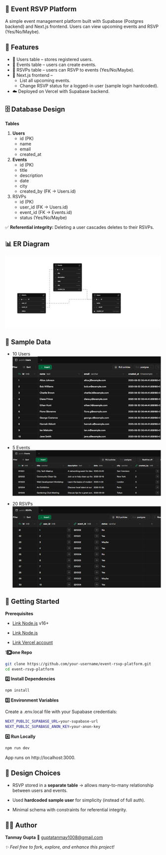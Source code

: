 <!-- This is a [Next.js](https://nextjs.org) project bootstrapped with [`create-next-app`](https://nextjs.org/docs/app/api-reference/cli/create-next-app). -->

## 🎉 Event RSVP Platform

A simple event management platform built with Supabase (Postgres backend) and Next.js frontend.
Users can view upcoming events and RSVP (Yes/No/Maybe).


## 📌 Features

- 🔑 Users table – stores registered users.
- 📅 Events table – users can create events.
- 📨 RSVPs table – users can RSVP to events (Yes/No/Maybe).
- 🎨 Next.js frontend –
    - List all upcoming events.
    - Change RSVP status for a logged-in user (sample login hardcoded).
- ☁️ Deployed on Vercel with Supabase backend.


## 🗄️ Database Design

**Tables**

 1. **Users**
    - id (PK)
    - name
    - email
    - created_at
 2. **Events**
    - id (PK)
    - title
    - description
    - date
    - city
    - created_by (FK → Users.id)
 3. RSVPs
    - id (PK)
    - user_id (FK → Users.id)
    - event_id (FK → Events.id)
    - status (Yes/No/Maybe)

✅ **Referential integrity:** Deleting a user cascades deletes to their RSVPs.


## 📊 ER Diagram

![alt ER Diagram Image](/screenshots/tables.png)


## 🧪 Sample Data

- 10 Users
![alt Sample Entries](/screenshots/users_table_entry.png)

- 5 Events
![alt Sample Entries](/screenshots/events_table_entry.png)

- 20 RSVPs
![alt Sample Entries](/screenshots/rsvps_table_entry.png)


## 🚀 Getting Started

**Prerequisites**

- [Link Node.js](https://nodejs.org/en) v16+

- [Link Node.js](https://supabase.com/)

- [Link Vercel account](https://vercel.com/)


1**️⃣ Clone Repo**
```bash
git clone https://github.com/your-username/event-rsvp-platform.git
cd event-rsvp-platform
```

**2️⃣ Install Dependencies**
```bash
npm install
```

**3️⃣ Environment Variables**

Create a .env.local file with your Supabase credentials:

```bash
NEXT_PUBLIC_SUPABASE_URL=your-supabase-url
NEXT_PUBLIC_SUPABASE_ANON_KEY=your-anon-key
```

**4️⃣ Run Locally**

```bash
npm run dev
```


App runs on http://localhost:3000.




## 📖 Design Choices

- RSVP stored in a **separate table** → allows many-to-many relationship between users and events.

- Used **hardcoded sample user** for simplicity (instead of full auth).

- Minimal schema with constraints for referential integrity.


## 👩‍💻 Author

**Tanmay Gupta**
📧 guptatanmay1008@gmail.com



*✨ Feel free to fork, explore, and enhance this project!*


<!-- First, run the development server:

```bash
npm run dev
# or
yarn dev
# or
pnpm dev
# or
bun dev
```

Open [http://localhost:3000](http://localhost:3000) with your browser to see the result.

You can start editing the page by modifying `app/page.tsx`. The page auto-updates as you edit the file.

This project uses [`next/font`](https://nextjs.org/docs/app/building-your-application/optimizing/fonts) to automatically optimize and load [Geist](https://vercel.com/font), a new font family for Vercel.

## Learn More

To learn more about Next.js, take a look at the following resources:

- [Next.js Documentation](https://nextjs.org/docs) - learn about Next.js features and API.
- [Learn Next.js](https://nextjs.org/learn) - an interactive Next.js tutorial.

You can check out [the Next.js GitHub repository](https://github.com/vercel/next.js) - your feedback and contributions are welcome!

## Deploy on Vercel

The easiest way to deploy your Next.js app is to use the [Vercel Platform](https://vercel.com/new?utm_medium=default-template&filter=next.js&utm_source=create-next-app&utm_campaign=create-next-app-readme) from the creators of Next.js.

Check out our [Next.js deployment documentation](https://nextjs.org/docs/app/building-your-application/deploying) for more details. -->
